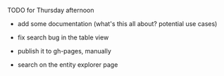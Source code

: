 TODO for Thursday afternoon

- add some documentation (what's this all about? potential use cases)

- fix search bug in the table view

- publish it to gh-pages, manually

- search on the entity explorer page


